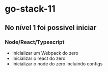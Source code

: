 # go-stack-11
## No nível 1 foi possivel iniciar
### Node/React/Typescript
* Inicializar um Webpack do zero
* Inicializar o react do zero 
* Inicializar o node do zero incluindo configs

